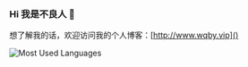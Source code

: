 ### Hi 我是不良人 👋
想了解我的话，欢迎访问我的个人博客：[http://www.wqby.vip]()

![Most Used Languages](https://github-readme-stats.vercel.app/api/top-langs/?username=9479421&theme=dark&layout=compact)

<!--
**9479421/9479421** is a ✨ _special_ ✨ repository because its `README.md` (this file) appears on your GitHub profile.

Here are some ideas to get you started:

- 🔭 I’m currently working on ...
- 🌱 I’m currently learning ...
- 👯 I’m looking to collaborate on ...
- 🤔 I’m looking for help with ...
- 💬 Ask me about ...
- 📫 How to reach me: ...
- 😄 Pronouns: ...
- ⚡ Fun fact: ...
-->
